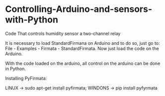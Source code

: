 # Controlling-Arduino-and-sensors-with-Python
Code That controls humidity sensor a two-channel relay

It is necessary to load StandardFirmana on Arduino and to do so, just go to: File - Examples - Firmata - StandardFirmata.
Now just load the code on the Arduino.

With the code loaded on the arduino, all control on the arduino can be done in Python.

Installing PyFirmata:

LINUX -> sudo apt-get install pyfirmata; WINDONS -> pip install pyfyrmata

